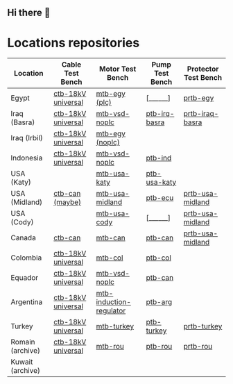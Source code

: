 ## Hi there 👋

# Locations repositories
| Location | Cable Test Bench | Motor Test Bench | Pump Test Bench | Protector Test Bench |
|----------|------------------|------------------|-----------------|----------------------|
| Egypt    | [ctb-18kV universal](https://github.com/novomet-nls/ctb-18kV.git) | [mtb-egy (plc)](https://github.com/novomet-nls/mtb-egy.git) | [______] | [prtb-egy](https://github.com/novomet-nls/prtb-egy.git) |
| Iraq (Basra) | [ctb-18kV universal](https://github.com/novomet-nls/ctb-18kV.git) | [mtb-vsd-noplc](https://github.com/novomet-nls/mtb-vsd-noplc.git) | [ptb-irq-basra](https://github.com/novomet-nls/ptb-irq-basra.git) | [prtb-iraq-basra](https://github.com/novomet-nls/prtb-irq.git) | 
| Iraq (Irbil) | [ctb-18kV universal](https://github.com/novomet-nls/ctb-18kV.git) | [mtb-egy (noplc)](https://github.com/novomet-nls/mtb-egy-noplc.git) | 
| Indonesia | [ctb-18kV universal](https://github.com/novomet-nls/ctb-18kV.git) | [mtb-vsd-noplc](https://github.com/novomet-nls/mtb-vsd-noplc.git) | [ptb-ind](https://github.com/novomet-nls/ptb-ind.git) | 
| USA (Katy) |  | [mtb-usa-katy](https://github.com/novomet-nls/mtb-usa-huston.git) | [ptb-usa-katy](https://github.com/novomet-nls/ptb-usa-katy.git) |
| USA (Midland) | [ctb-can (maybe)](https://github.com/novomet-nls/ctb-can.git) | [mtb-usa-midland](https://github.com/novomet-nls/mtb-usa-midland.git) | [ptb-ecu](https://github.com/novomet-nls/ptb-ind.git) | [prtb-usa-midland](https://github.com/novomet-nls/prtb-usa-midland.git) |
| USA (Cody) | | [mtb-usa-cody](https://github.com/novomet-nls/mtb-usa-cody.git) | [______] | [prtb-usa-midland](https://github.com/novomet-nls/prtb-usa-midland.git) |
| Canada | [ctb-can](https://github.com/novomet-nls/ctb-can.git) | [mtb-can](https://github.com/novomet-nls/mtb-can.git) | [ptb-can](https://github.com/novomet-nls/ptb-can.git) | [prtb-usa-midland](https://github.com/novomet-nls/prtb-usa-midland.git) |
| Colombia | [ctb-18kV universal](https://github.com/novomet-nls/ctb-18kV.git) | [mtb-col](https://github.com/novomet-nls/mtb-col.git) | [ptb-col](https://github.com/novomet-nls/ptb-col.git) | 
| Equador | [ctb-18kV universal](https://github.com/novomet-nls/ctb-18kV.git) | [mtb-vsd-noplc](https://github.com/novomet-nls/mtb-vsd-noplc.git) | [ptb-can](https://github.com/novomet-nls/ptb-can.git)
| Argentina | [ctb-18kV universal](https://github.com/novomet-nls/ctb-18kV.git) | [mtb-induction-regulator](https://github.com/novomet-nls/mtb-induction-regulator.git) | [ptb-arg](https://github.com/novomet-nls/ptb-arg.git) | 
| Turkey | [ctb-18kV universal](https://github.com/novomet-nls/ctb-18kV.git) | [mtb-turkey](https://github.com/novomet-nls/mtb-turkey.git) | [ptb-turkey](https://github.com/novomet-nls/ptb-turkey.git) | [prtb-turkey](https://github.com/novomet-nls/prtb-turkey.git) | 
| Romain (archive) | [ctb-18kV universal](https://github.com/novomet-nls/ctb-18kV.git) | [mtb-rou](https://github.com/novomet-nls/mtb-rou.git) | [ptb-rou](https://github.com/novomet-nls/ptb-rou.git) | [prtb-rou](https://github.com/novomet-nls/prtb-rou.git) |
| Kuwait (archive) | 


<!--

**Here are some ideas to get you started:**

🙋‍♀️ A short introduction - what is your organization all about?
🌈 Contribution guidelines - how can the community get involved?
👩‍💻 Useful resources - where can the community find your docs? Is there anything else the community should know?
🍿 Fun facts - what does your team eat for breakfast?
🧙 Remember, you can do mighty things with the power of [Markdown](https://docs.github.com/github/writing-on-github/getting-started-with-writing-and-formatting-on-github/basic-writing-and-formatting-syntax)
-->
